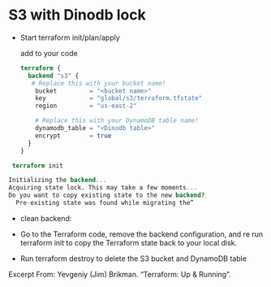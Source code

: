 # S3 with Dinodb lock

- Start
   terraform init/plan/apply

  add to your code

  ```terraform
  terraform {
    backend "s3" {
     # Replace this with your bucket name!
      bucket         = "<bucket name>"
      key            = "global/s3/terraform.tfstate"
      region         = "us-east-2"

      # Replace this with your DynamoDB table name!
      dynamodb_table = "<Dinodb table>"
      encrypt        = true
    }
  }
  ```

``` Terraform
 terraform init

Initializing the backend...
Acquiring state lock. This may take a few moments...
Do you want to copy existing state to the new backend?
  Pre-existing state was found while migrating the”
```

- clean backend:

- Go to the Terraform code, remove the backend configuration, and re run terraform init to copy the Terraform state back to your local disk.

- Run terraform destroy to delete the S3 bucket and DynamoDB table

Excerpt From: Yevgeniy (Jim) Brikman. “Terraform: Up & Running”.